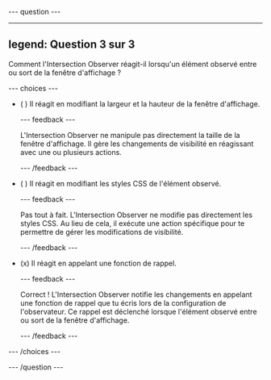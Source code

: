--- question ---

---

## legend: Question 3 sur 3

Comment l'Intersection Observer réagit-il lorsqu'un élément observé entre ou sort de la fenêtre d'affichage ?

--- choices ---

- ( ) Il réagit en modifiant la largeur et la hauteur de la fenêtre d'affichage.

  --- feedback ---

  L'Intersection Observer ne manipule pas directement la taille de la fenêtre d'affichage. Il gère les changements de visibilité en réagissant avec une ou plusieurs actions.

  --- /feedback ---

- ( ) Il réagit en modifiant les styles CSS de l'élément observé.

  --- feedback ---

  Pas tout à fait. L'Intersection Observer ne modifie pas directement les styles CSS. Au lieu de cela, il exécute une action spécifique pour te permettre de gérer les modifications de visibilité.

  --- /feedback ---

- (x) Il réagit en appelant une fonction de rappel.

  --- feedback ---

  Correct ! L'Intersection Observer notifie les changements en appelant une fonction de rappel que tu écris lors de la configuration de l'observateur. Ce rappel est déclenché lorsque l'élément observé entre ou sort de la fenêtre d'affichage.

  --- /feedback ---

--- /choices ---

--- /question ---
